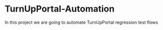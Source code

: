 # TurnUpPortal-Automation
In this project we are going to automate TurnUpPortal regression test flows
